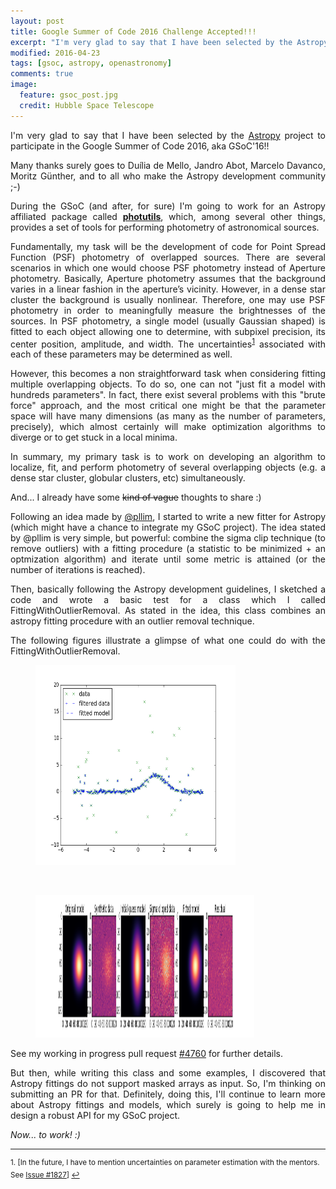```yaml
---
layout: post
title: Google Summer of Code 2016 Challenge Accepted!!!
excerpt: "I'm very glad to say that I have been selected by the Astropy project..."
modified: 2016-04-23
tags: [gsoc, astropy, openastronomy]
comments: true
image:
  feature: gsoc_post.jpg
  credit: Hubble Space Telescope
---
```

<p style='text-align: justify;'>
I'm very glad to say that I have been selected by the <a href="http://www.astropy.org/">Astropy</a> project to participate in the Google Summer of Code 2016, aka GSoC'16!!
</p>

<p style='text-align: justify;'>
Many thanks surely goes to Duília de Mello, Jandro Abot, Marcelo Davanco, Moritz Günther, and to all who make the Astropy development community ;-)
</p>

<p style='text-align: justify;'>
During the GSoC (and after, for sure) I'm going to work for an Astropy affiliated package called <a href="https://github.com/astropy/photutils"><b>photutils</b></a>, which, among several other things, provides a set of tools for performing photometry of astronomical sources.
</p>

<p style='text-align: justify;'>
Fundamentally, my task will be the development of code for Point Spread Function (PSF) photometry of overlapped sources. There are several scenarios in which one would choose PSF photometry instead of Aperture photometry. Basically, Aperture photometry assumes that the background varies in a linear fashion in the aperture’s vicinity. However, in a dense star cluster the background is usually nonlinear. Therefore, one may use PSF photometry in order to meaningfully measure the brightnesses of the sources. In PSF photometry, a single model (usually Gaussian shaped) is fitted to each object allowing one to determine, with subpixel precision, its center position, amplitude, and width. The uncertainties<sup><a href="#fn1" id="ref1">1</a></sup> associated with each of these parameters may be determined as well.</p>


<p style='text-align: justify;'>
However, this becomes a non straightforward task when considering fitting multiple overlapping objects. To do so, one can not "just fit a model with hundreds parameters". In fact, there exist several problems with this "brute force" approach, and the most critical one might be that the parameter space will have many dimensions (as many as the number of parameters, precisely), which almost certainly will make optimization algorithms to diverge or to get stuck in a local minima.
</p>

<p style='text-align: justify;'>
In summary, my primary task is to work on developing an algorithm to localize, fit, and perform photometry of several overlapping objects (e.g. a dense star cluster, globular clusters, etc) simultaneously.
</p>

<p style='text-align: justify;'>
And... I already have some <font style="text-decoration:line-through;">kind of vague</font> thoughts to share :)
</p>

<p style='text-align: justify;'>
Following an idea made by <a href="https://github.com/astropy/astropy/issues/4698">@pllim</a>, I started to write a new fitter for Astropy (which might have a chance to integrate my GSoC project). The idea stated by @pllim is very simple, but powerful: combine the sigma clip technique (to remove outliers) with a fitting procedure (a statistic to be minimized + an optmization algorithm) and iterate until some metric is attained (or the number of iterations is reached).
</p>

<p style='text-align: justify;'>
Then, basically following the Astropy development guidelines, I sketched a code and wrote a basic test for a class which I called FittingWithOutlierRemoval. As stated in the idea, this class combines an astropy fitting procedure with an outlier removal technique.
</p>

<p style='text-align: justify;'>
The following figures illustrate a glimpse of what one could do with the FittingWithOutlierRemoval.
</p>

<p style='text-align: center;'>
<figure>
  <img src="../images/week_one/1d.png" alt="1D fitting" style="width:320px;height:320px;">
</figure>
<br>
<figure>
  <img src="../images/week_one/2d.png" alt="2D fitting" width="350" height="228">
</figure>
</p>

See my working in progress pull request <a href="https://github.com/astropy/astropy/pull/4760">#4760</a> for further details.

<p style='text-align: justify;'>
But then, while writing this class and some examples, I discovered that Astropy fittings do not support masked arrays as input. So, I'm thinking on submitting an PR for that. Definitely, doing this, I'll continue to learn more about Astropy fittings and models, which surely is going to help me in design a robust API for my GSoC project.
</p>

<p style='text-align: justify;'>
<i>Now... to work! :)</i>
</p>

<hr></hr>
<sup id="fn1">1. [In the future, I have to mention uncertainties on parameter estimation with the mentors. See <a href="https://github.com/astropy/astropy/issues/1827">Issue #1827</a>] <a href="#ref1" title="Jump back to footnote 1 in the text.">↩</a></sup>

